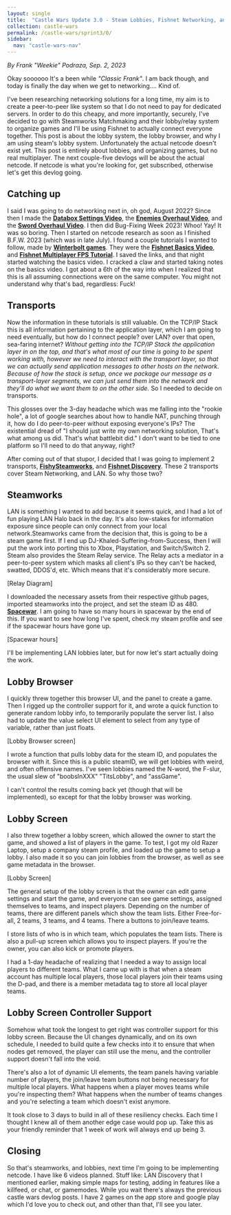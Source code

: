 ```yaml
---
layout: single
title:  "Castle Wars Update 3.0 - Steam Lobbies, Fishnet Networking, and a lot of Headaches"
collection: castle-wars
permalink: /castle-wars/sprint3/0/
sidebar:
  nav: "castle-wars-nav"
---
```


_By Frank "Weekie" Podraza, Sep. 2, 2023_

Okay soooooo It's a been while *"Classic Frank"*. I am back though, and today is finally the day when we get to networking.... Kind of.

I've been researching networking solutions for a long time, my aim is to create a peer-to-peer like system so that I do not need to pay for dedicated servers. In order to do this cheapy, and more importantly, securely, I've decided to go with Steamworks Matchmaking and their lobby/relay system to organize games and I'll be using Fishnet to actually connect everyone together. 
This post is about the lobby system, the lobby browser, and why I am using steam's lobby system. Unfortunately the actual netcode doesn't exist yet. This post is entirely about lobbies, and organizing games, but no real multiplayer. The next couple-five devlogs will be about the actual netcode. If netcode is what you're looking for, get subscribed, otherwise let's get this devlog going.

## Catching up
I said I was going to do networking next in, oh god, August 2022? Since then I made the [**Databox Settings Video**](), the [**Enemies Overhaul Video**](), and the [**Sword Overhaul Video**](). I then did Bug-Fixing Week 2023! Whoo! Yay! It was so boring. Then I started on netcode research as soon as I finished B.F.W. 2023 (which was in late July). I found a couple tutorials I wanted to follow, made by [**Winterbolt games**](https://www.youtube.com/@winterboltgames). They were the [**Fishnet Basics Video**](), and [**Fishnet Multiplayer FPS Tutorial**](). I saved the links, and that night started watching the basics video. I cracked a claw and started taking notes on the basics video. I got about a 6th of the way into when I realized that this is all assuming connections were on the same computer. You might not understand why that's bad, regardless: Fuck!

## Transports
Now the information in these tutorials is still valuable. On the TCP/IP Stack this is all information pertaining to the application layer, which I am going to need eventually, but how do I connect people? over LAN? over that open, sea-faring internet? *Without getting into the TCP/IP Stack the application layer in on the top, and that's what most of our time is going to be spent working with, however we need to interact with the transport layer, so that we can actually send application messages to other hosts on the network. Because of how the stack is setup, once we package our message as a transport-layer segments, we can just send them into the network and they'll do what we want them to on the other side.* So I needed to decide on transports.

This glosses over the 3-day headache which was me falling into the "rookie hole", a lot of google searches about how to handle NAT, punching through it, how do I do peer-to-peer without exposing everyone's IPs? The existential dread of "I should just write my own networking solution, That's what among us did. That's what battlebit did." I don't want to be tied to one platform so I'll need to do that anyway, right?

After coming out of that stupor, I decided that I was going to implement 2 transports, [**FishySteamworks**](https://github.com/FirstGearGames/FishySteamworks), and [**Fishnet Discovery**](https://github.com/Abdelfattah-Radwan/Fish-Networking-Discovery). These 2 transports cover Steam Networking, and LAN. So why those two?

## Steamworks
LAN is something I wanted to add because it seems quick, and I had a lot of fun playing LAN Halo back in the day. It's also low-stakes for information exposure since people can only connect from your local network.Steamworks came from the decision that, this is going to be a steam game first. If I end up DJ-Khaled-Suffering-from-Success, then I will put the work into porting this to Xbox, Playstation, and Switch/Switch 2. Steam also provides the Steam Relay service. The Relay acts a mediator in a peer-to-peer system which masks all client's IPs so they can't be hacked, swatted, DDOS'd, etc. Which means that it's considerably more secure.

[Relay Diagram]

I downloaded the necessary assets from their respective github pages, imported steamworks into the project, and set the steam ID as 480. [**Spacewar**](https://steamdb.info/app/480/charts/). I am going to have so many hours in spacewar by the end of this. If you want to see how long I've spent, check my steam profile and see if the spacewar hours have gone up.

[Spacewar hours]

I'll be implementing LAN lobbies later, but for now let's start actually doing the work.

## Lobby Browser
I quickly threw together this browser UI, and the panel to create a game. Then I rigged up the controller support for it, and wrote a quick function to generate random lobby info, to temporarily populate the server list. I also had to update the value select UI element to select from any type of variable, rather than just floats.

[Lobby Browser screen]

I wrote a function that pulls lobby data for the steam ID, and populates the browser with it. Since this is a public steamID, we will get lobbies with weird, and often offensive names. I've seen lobbies named the N-word, the F-slur, the usual slew of  "boobsInXXX" "TitsLobby", and "assGame".

I can't control the results coming back yet (though that will be implemented), so except for that the lobby browser was working. 

## Lobby Screen
I also threw together a lobby screen, which allowed the owner to start the game, and showed a list of players in the game. To test, I got my old Razer Laptop, setup a company steam profile, and loaded up the game to setup a lobby. I also made it so you can join lobbies from the browser, as well as see game metadata in the browser.

[Lobby Screen]

The general setup of the lobby screen is that the owner can edit game settings and start the game, and everyone can see game settings, assigned themselves to teams, and inspect players. Depending on the number of teams, there are different panels which show the team lists. Either Free-for-all, 2 teams, 3 teams, and 4 teams. There a buttons to join/leave teams. 

I store lists of who is in which team, which populates the team lists. There is also a pull-up screen which allows you to inspect players. If you're the owner, you can also kick or promote players.

I had a 1-day headache of realizing that I needed a way to assign local players to different teams. What I came up with is that when a steam account has multiple local players, those local players join their teams using the D-pad, and there is a member metadata tag to store all local player teams.

## Lobby Screen Controller Support
Somehow what took the longest to get right was controller support for this lobby screen. Because the UI changes dynamically, and on its own schedule, I needed to build quite a few checks into it to ensure that when nodes get removed, the player can still use the menu, and the controller support doesn't fall into the void.

There's also a lot of dynamic UI elements, the team panels having variable number of players, the join/leave team buttons not being necessary for multiple local players. What happens when a player moves teams while you're inspecting them? What happens when the number of teams changes and you're selecting a team which doesn't exist anymore.

It took close to 3 days to build in all of these resiliency checks. Each time I thought I knew all of them another edge case would pop up. Take this as your friendly reminder that 1 week of work will always end up being 3.

## Closing
So that's steamworks, and lobbies, next time I'm going to be implementing netcode. I have like 6 videos planned. Stuff like: LAN Discovery that I mentioned earlier, making simple maps for testing, adding in features like a killfeed, or chat, or gamemodes. While you wait there's always the previous castle wars devlog posts. I have 2 games on the app store and google play which I'd love you to check out, and other than that, I'll see you later.

